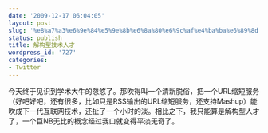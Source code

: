 ```yaml
---
date: '2009-12-17 06:04:05'
layout: post
slug: '%e8%a7%a3%e6%9e%84%e5%9e%8b%e6%8a%80%e6%9c%af%e4%ba%ba%e6%89%8d'
status: publish
title: 解构型技术人才
wordpress_id: '727'
categories:
- Twitter
---
```


今天终于见识到学术大牛的忽悠了。那吹得叫一个清新脱俗，把一个URL缩短服务（好吧好吧，还有很多，比如只是RSS输出的URL缩短服务，还支持Mashup）能吹成下一代互联网技术，还扯了一个小时的淡。相比之下，我只能算是解构型人才了，一个巨NB无比的概念经过我口就变得平淡无奇了。
